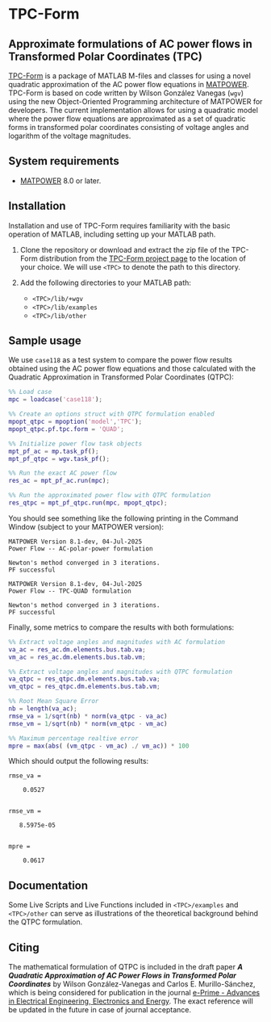 # TPC-Form
## Approximate formulations of AC power flows in Transformed Polar Coordinates (TPC)

[TPC-Form](https://github.com/MATPOWER/tpc-form) is a package of MATLAB M-files and classes for using a novel quadratic approximation of the AC power flow equations in [MATPOWER](https://github.com/MATPOWER/matpower). TPC-Form is based on code written by Wilson González Vanegas (`wgv`) using the new Object-Oriented Programming architecture of MATPOWER for developers. The current implementation allows for using a quadratic model where the power flow equations are approximated as a set of quadratic forms in transformed polar coordinates consisting of voltage angles and logarithm of the voltage magnitudes.

## System requirements
- [MATPOWER](https://github.com/MATPOWER/matpower) 8.0 or later.

## Installation
Installation and use of TPC-Form requires familiarity with the basic operation of MATLAB, including setting up your MATLAB path.

1. Clone the repository or download and extract the zip file of the TPC-Form distribution from the [TPC-Form project page](https://github.com/MATPOWER/tpc-form) to the location of your choice. We will use `<TPC>` to denote the path to this directory.
   
2. Add the following directories to your MATLAB path:
   
    - `<TPC>/lib/+wgv`
    - `<TPC>/lib/examples`
    - `<TPC>/lib/other`

## Sample usage
We use `case118` as a test system to compare the power flow results obtained using the AC power flow equations and those calculated with the Quadratic Approximation in Transformed Polar Coordinates (QTPC):

```matlab
%% Load case
mpc = loadcase('case118');

%% Create an options struct with QTPC formulation enabled
mpopt_qtpc = mpoption('model','TPC');
mpopt_qtpc.pf.tpc.form = 'QUAD';

%% Initialize power flow task objects
mpt_pf_ac = mp.task_pf();
mpt_pf_qtpc = wgv.task_pf();

%% Run the exact AC power flow
res_ac = mpt_pf_ac.run(mpc);

%% Run the approximated power flow with QTPC formulation
res_qtpc = mpt_pf_qtpc.run(mpc, mpopt_qtpc);
```
You should see something like the following printing in the Command Window (subject to your MATPOWER version): 
```
MATPOWER Version 8.1-dev, 04-Jul-2025
Power Flow -- AC-polar-power formulation

Newton's method converged in 3 iterations.
PF successful

MATPOWER Version 8.1-dev, 04-Jul-2025
Power Flow -- TPC-QUAD formulation

Newton's method converged in 3 iterations.
PF successful
```
Finally, some metrics to compare the results with both formulations:
```matlab
%% Extract voltage angles and magnitudes with AC formulation
va_ac = res_ac.dm.elements.bus.tab.va;
vm_ac = res_ac.dm.elements.bus.tab.vm;

%% Extract voltage angles and magnitudes with QTPC formulation
va_qtpc = res_qtpc.dm.elements.bus.tab.va;
vm_qtpc = res_qtpc.dm.elements.bus.tab.vm;

%% Root Mean Square Error
nb = length(va_ac);
rmse_va = 1/sqrt(nb) * norm(va_qtpc - va_ac)
rmse_vm = 1/sqrt(nb) * norm(vm_qtpc - vm_ac)

%% Maximum percentage realtive error
mpre = max(abs( (vm_qtpc - vm_ac) ./ vm_ac)) * 100
```
Which should output the following results:
```
rmse_va =

    0.0527


rmse_vm =

   8.5975e-05


mpre =

    0.0617
```

## Documentation
Some Live Scripts and Live Functions included in `<TPC>/examples` and `<TPC>/other` can serve as illustrations of the theoretical background behind the QTPC formulation. 

## Citing
The mathematical formulation of QTPC is included in the draft paper ***A Quadratic Approximation of AC Power Flows in Transformed Polar Coordinates*** by Wilson González-Vanegas and Carlos E. Murillo-Sánchez, which is being considered for publication in the journal [ e-Prime - Advances in Electrical Engineering, Electronics and Energy](https://www.sciencedirect.com/journal/e-prime-advances-in-electrical-engineering-electronics-and-energy). The exact reference will be updated in the future in case of journal acceptance.
